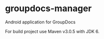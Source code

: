 groupdocs-manager
=================

Android application for GroupDocs

For build project use Maven v3.0.5 with JDK 6.

